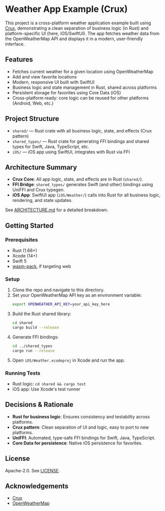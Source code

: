 # Weather App Example (Crux)

This project is a cross-platform weather application example built using [Crux](https://github.com/redbadger/crux/), demonstrating a clean separation of business logic (in Rust) and platform-specific UI (here, iOS/SwiftUI). The app fetches weather data from the OpenWeatherMap API and displays it in a modern, user-friendly interface.

## Features
- Fetches current weather for a given location using OpenWeatherMap
- Add and view favorite locations
- Modern, responsive UI built with SwiftUI
- Business logic and state management in Rust, shared across platforms
- Persistent storage for favorites using Core Data (iOS)
- Cross-platform ready: core logic can be reused for other platforms (Android, Web, etc.)

## Project Structure
- `shared/` — Rust crate with all business logic, state, and effects (Crux pattern)
- `shared_types/` — Rust crate for generating FFI bindings and shared types for Swift, Java, TypeScript, etc.
- `iOS/` — iOS app using SwiftUI, integrates with Rust via FFI

## Architecture Summary
- **Crux Core**: All app logic, state, and effects are in Rust (`shared/`).
- **FFI Bridge**: `shared_types/` generates Swift (and other) bindings using UniFFI and Crux typegen.
- **iOS App**: SwiftUI app (`iOS/Weather/`) calls into Rust for all business logic, rendering, and state updates.

See [ARCHITECTURE.md](ARCHITECTURE.md) for a detailed breakdown.

## Getting Started

### Prerequisites
- Rust (1.66+)
- Xcode (14+)
- Swift 5
- [wasm-pack](https://rustwasm.github.io/wasm-pack/), if targeting web

### Setup
1. Clone the repo and navigate to this directory.
2. Set your OpenWeatherMap API key as an environment variable:
   ```sh
   export OPENWEATHER_API_KEY=your_api_key_here
   ```
3. Build the Rust shared library:
   ```sh
   cd shared
   cargo build --release
   ```
4. Generate FFI bindings:
   ```sh
   cd ../shared_types
   cargo run --release
   ```
5. Open `iOS/Weather.xcodeproj` in Xcode and run the app.

### Running Tests
- Rust logic: `cd shared && cargo test`
- iOS app: Use Xcode's test runner

## Decisions & Rationale
- **Rust for business logic**: Ensures consistency and testability across platforms.
- **Crux pattern**: Clean separation of UI and logic, easy to port to new platforms.
- **UniFFI**: Automated, type-safe FFI bindings for Swift, Java, TypeScript.
- **Core Data for persistence**: Native iOS persistence for favorites.

## License
Apache-2.0. See [LICENSE](../LICENSE).

## Acknowledgements
- [Crux](https://github.com/redbadger/crux/)
- [OpenWeatherMap](https://openweathermap.org/) 